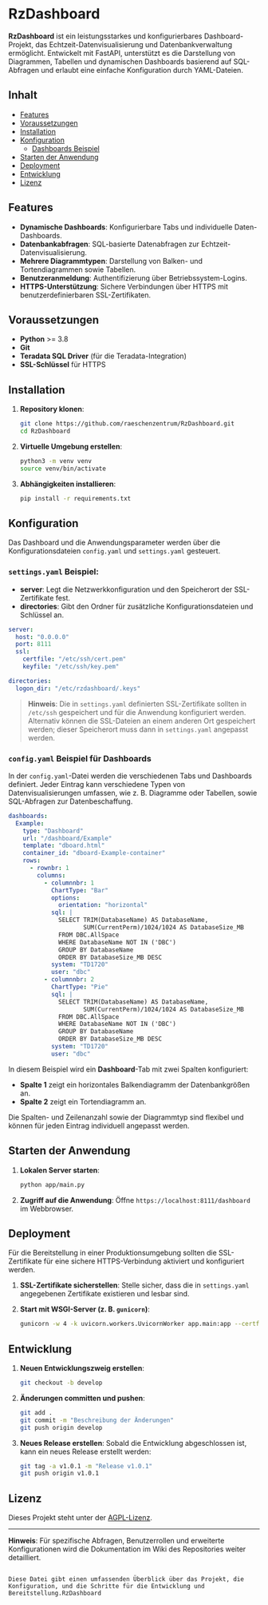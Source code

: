 
# RzDashboard

**RzDashboard** ist ein leistungsstarkes und konfigurierbares Dashboard-Projekt, das Echtzeit-Datenvisualisierung und Datenbankverwaltung ermöglicht. Entwickelt mit FastAPI, unterstützt es die Darstellung von Diagrammen, Tabellen und dynamischen Dashboards basierend auf SQL-Abfragen und erlaubt eine einfache Konfiguration durch YAML-Dateien.

## Inhalt

- [Features](#features)
- [Voraussetzungen](#voraussetzungen)
- [Installation](#installation)
- [Konfiguration](#konfiguration)
  - [Dashboards Beispiel](#dashboards-beispiel)
- [Starten der Anwendung](#starten-der-anwendung)
- [Deployment](#deployment)
- [Entwicklung](#entwicklung)
- [Lizenz](#lizenz)

## Features

- **Dynamische Dashboards**: Konfigurierbare Tabs und individuelle Daten-Dashboards.
- **Datenbankabfragen**: SQL-basierte Datenabfragen zur Echtzeit-Datenvisualisierung.
- **Mehrere Diagrammtypen**: Darstellung von Balken- und Tortendiagrammen sowie Tabellen.
- **Benutzeranmeldung**: Authentifizierung über Betriebssystem-Logins.
- **HTTPS-Unterstützung**: Sichere Verbindungen über HTTPS mit benutzerdefinierbaren SSL-Zertifikaten.

## Voraussetzungen

- **Python** >= 3.8
- **Git**
- **Teradata SQL Driver** (für die Teradata-Integration)
- **SSL-Schlüssel** für HTTPS

## Installation

1. **Repository klonen**:
   ```bash
   git clone https://github.com/raeschenzentrum/RzDashboard.git
   cd RzDashboard
   ```

2. **Virtuelle Umgebung erstellen**:
   ```bash
   python3 -m venv venv
   source venv/bin/activate
   ```

3. **Abhängigkeiten installieren**:
   ```bash
   pip install -r requirements.txt
   ```

## Konfiguration

Das Dashboard und die Anwendungsparameter werden über die Konfigurationsdateien `config.yaml` und `settings.yaml` gesteuert.

### `settings.yaml` Beispiel:

- **server**: Legt die Netzwerkkonfiguration und den Speicherort der SSL-Zertifikate fest.
- **directories**: Gibt den Ordner für zusätzliche Konfigurationsdateien und Schlüssel an.

```yaml
server:
  host: "0.0.0.0"
  port: 8111
  ssl:
    certfile: "/etc/ssh/cert.pem"
    keyfile: "/etc/ssh/key.pem"

directories:
  logon_dir: "/etc/rzdashboard/.keys"
```

> **Hinweis**: Die in `settings.yaml` definierten SSL-Zertifikate sollten in `/etc/ssh` gespeichert und für die Anwendung konfiguriert werden. Alternativ können die SSL-Dateien an einem anderen Ort gespeichert werden; dieser Speicherort muss dann in `settings.yaml` angepasst werden.

### `config.yaml` Beispiel für Dashboards

In der `config.yaml`-Datei werden die verschiedenen Tabs und Dashboards definiert. Jeder Eintrag kann verschiedene Typen von Datenvisualisierungen umfassen, wie z. B. Diagramme oder Tabellen, sowie SQL-Abfragen zur Datenbeschaffung.

```yaml
dashboards:
  Example:
    type: "Dashboard"
    url: "/dashboard/Example"
    template: "dboard.html"
    container_id: "dboard-Example-container"
    rows:
      - rownbr: 1
        columns:
          - columnnbr: 1
            ChartType: "Bar"
            options:
              orientation: "horizontal"
            sql: |
              SELECT TRIM(DatabaseName) AS DatabaseName, 
                     SUM(CurrentPerm)/1024/1024 AS DatabaseSize_MB
              FROM DBC.AllSpace 
              WHERE DatabaseName NOT IN ('DBC')
              GROUP BY DatabaseName
              ORDER BY DatabaseSize_MB DESC
            system: "TD1720"
            user: "dbc"
          - columnnbr: 2
            ChartType: "Pie"
            sql: |
              SELECT TRIM(DatabaseName) AS DatabaseName, 
                     SUM(CurrentPerm)/1024/1024 AS DatabaseSize_MB
              FROM DBC.AllSpace 
              WHERE DatabaseName NOT IN ('DBC')
              GROUP BY DatabaseName
              ORDER BY DatabaseSize_MB DESC
            system: "TD1720"
            user: "dbc"
```

In diesem Beispiel wird ein **Dashboard**-Tab mit zwei Spalten konfiguriert:
- **Spalte 1** zeigt ein horizontales Balkendiagramm der Datenbankgrößen an.
- **Spalte 2** zeigt ein Tortendiagramm an.

Die Spalten- und Zeilenanzahl sowie der Diagrammtyp sind flexibel und können für jeden Eintrag individuell angepasst werden.

## Starten der Anwendung

1. **Lokalen Server starten**:
   ```bash
   python app/main.py
   ```

2. **Zugriff auf die Anwendung**:
   Öffne `https://localhost:8111/dashboard` im Webbrowser.

## Deployment

Für die Bereitstellung in einer Produktionsumgebung sollten die SSL-Zertifikate für eine sichere HTTPS-Verbindung aktiviert und konfiguriert werden.

1. **SSL-Zertifikate sicherstellen**: Stelle sicher, dass die in `settings.yaml` angegebenen Zertifikate existieren und lesbar sind.

2. **Start mit WSGI-Server (z. B. `gunicorn`)**:
   ```bash
   gunicorn -w 4 -k uvicorn.workers.UvicornWorker app.main:app --certfile=/etc/ssh/cert.pem --keyfile=/etc/ssh/key.pem
   ```

## Entwicklung

1. **Neuen Entwicklungszweig erstellen**:
   ```bash
   git checkout -b develop
   ```

2. **Änderungen committen und pushen**:
   ```bash
   git add .
   git commit -m "Beschreibung der Änderungen"
   git push origin develop
   ```

3. **Neues Release erstellen**:
   Sobald die Entwicklung abgeschlossen ist, kann ein neues Release erstellt werden:
   ```bash
   git tag -a v1.0.1 -m "Release v1.0.1"
   git push origin v1.0.1
   ```

## Lizenz

Dieses Projekt steht unter der [AGPL-Lizenz](LICENSE).

---

**Hinweis**: Für spezifische Abfragen, Benutzerrollen und erweiterte Konfigurationen wird die Dokumentation im Wiki des Repositories weiter detailliert.
``` 

Diese Datei gibt einen umfassenden Überblick über das Projekt, die Konfiguration, und die Schritte für die Entwicklung und Bereitstellung.RzDashboard